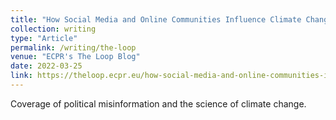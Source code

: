 ```yaml
---
title: "How Social Media and Online Communities Influence Climate Change Beliefs"
collection: writing
type: "Article"
permalink: /writing/the-loop
venue: "ECPR's The Loop Blog"
date: 2022-03-25
link: https://theloop.ecpr.eu/how-social-media-and-online-communities-influence-climate-change-beliefs/
---
```


Coverage of political misinformation and the science of climate change.
